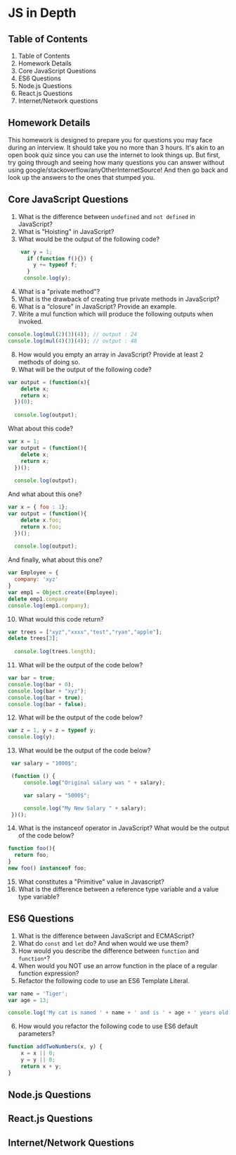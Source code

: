# JS in Depth

## Table of Contents

1. Table of Contents
2. Homework Details
3. Core JavaScript Questions
4. ES6 Questions
5. Node.js Questions
6. React.js Questions
7. Internet/Network questions

## Homework Details

This homework is designed to prepare you for questions you may face during an interview. It should take you no more than 3 hours. It's akin to an open book quiz since you can use the internet to look things up. But first, try going through and seeing how many questions you can answer without using google/stackoverflow/anyOtherInternetSource! And then go back and look up the answers to the ones that stumped you.

## Core JavaScript Questions

1. What is the difference between `undefined` and `not defined` in JavaScript?
2. What is "Hoisting" in JavaScript?
3. What would be the output of the following code?
```javascript
    var y = 1;
      if (function f(){}) {
        y += typeof f;
      }
     console.log(y);
```
4. What is a "private method"?
5. What is the drawback of creating true private methods in JavaScript?
6. What is a “closure” in JavaScript? Provide an example.
7. Write a mul function which will produce the following outputs when invoked.
```javascript
console.log(mul(2)(3)(4)); // output : 24 
console.log(mul(4)(3)(4)); // output : 48
```
8. How would you empty an array in JavaScript? Provide at least 2 methods of doing so.
9. What will be the output of the following code?
```javascript
var output = (function(x){
    delete x;
    return x;
  })(0);
  
  console.log(output);
```
What about this code?
```javascript
var x = 1;
var output = (function(){
    delete x;
    return x;
  })();
  
  console.log(output);
```
And what about this one?
```javascript
var x = { foo : 1};
var output = (function(){
    delete x.foo;
    return x.foo;
  })();
  
  console.log(output);
```
And finally, what about this one?
```javascript
var Employee = {
  company: 'xyz'
}
var emp1 = Object.create(Employee);
delete emp1.company
console.log(emp1.company);
```
10. What would this code return?
```javascript
var trees = ["xyz","xxxx","test","ryan","apple"];
delete trees[3];
  
  console.log(trees.length);
```
11. What will be the output of the code below?
```javascript
var bar = true;
console.log(bar + 0);   
console.log(bar + "xyz");  
console.log(bar + true);  
console.log(bar + false);   
```
12. What will be the output of the code below?
```javascript
var z = 1, y = z = typeof y;
console.log(y);  
```
13. What would be the output of the code below?
```javascript
 var salary = "1000$";

 (function () {
     console.log("Original salary was " + salary);

     var salary = "5000$";

     console.log("My New Salary " + salary);
 })();

```
14. What is the instanceof operator in JavaScript? What would be the output of the code below?
```javascript
function foo(){ 
  return foo; 
}
new foo() instanceof foo;
```
15. What constitutes a "Primitive" value in Javascript?
16. What is the difference between a reference type variable and a value type variable?

## ES6 Questions

1. What is the difference between JavaScript and ECMAScript?
2. What do `const` and `let` do? And when would we use them?
3. How would you describe the difference between `function` and `function*`?
4. When would you NOT use an arrow function in the place of a regular function expression?
5. Refactor the following code to use an ES6 Template Literal.
```javascript
var name = 'Tiger';
var age = 13;

console.log('My cat is named ' + name + ' and is ' + age + ' years old.');
```
6. How would you refactor the following code to use ES6 default parameters?
```javascript
function addTwoNumbers(x, y) {
    x = x || 0;
    y = y || 0;
    return x + y;
}
```

## Node.js Questions

## React.js Questions

## Internet/Network Questions
